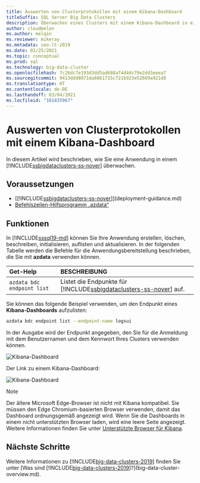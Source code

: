 ```yaml
---
title: Auswerten von Clusterprotokollen mit einem Kibana-Dashboard
titleSuffix: SQL Server Big Data Clusters
description: Überwachen eines Clusters mit einem Kibana-Dashboard in einem SQL Server 2019-Big Data-Cluster.
author: cloudmelon
ms.author: melqin
ms.reviewer: mikeray
ms.metadata: seo-lt-2019
ms.date: 02/25/2021
ms.topic: conceptual
ms.prod: sql
ms.technology: big-data-cluster
ms.openlocfilehash: 7c26dc7e193d3dd5ad688af4d4dc79e2dd3eeea7
ms.sourcegitcommit: 9413ddd8071da8861715c721b923e52669a921d8
ms.translationtype: HT
ms.contentlocale: de-DE
ms.lasthandoff: 03/04/2021
ms.locfileid: "101835967"
---
```

# <a name="check-out-cluster-logs--with-kibana-dashboard"></a>Auswerten von Clusterprotokollen mit einem Kibana-Dashboard

In diesem Artikel wird beschrieben, wie Sie eine Anwendung in einem [!INCLUDE[ssbigdataclusters-ss-nover](../includes/ssbigdataclusters-ss-nover.md)] überwachen.

## <a name="prerequisites"></a>Voraussetzungen

- [[!INCLUDE[ssbigdataclusters-ss-nover](../includes/ssbigdataclusters-ss-nover.md)]](deployment-guidance.md)
- [Befehlszeilen-Hilfsprogramm „azdata“](../azdata/install/deploy-install-azdata.md)

## <a name="capabilities"></a>Funktionen

In [!INCLUDE[sssql19-md](../includes/sssql19-md.md)] können Sie Ihre Anwendung erstellen, löschen, beschreiben, initialisieren, auflisten und aktualisieren. In der folgenden Tabelle werden die Befehle für die Anwendungsbereitstellung beschrieben, die Sie mit **azdata** verwenden können.

|Get-Help |BESCHREIBUNG |
|:---|:---|
|`azdata bdc endpoint list` | Listet die Endpunkte für [!INCLUDE[ssbigdataclusters-ss-nover](../includes/ssbigdataclusters-ss-nover.md)] auf. |


Sie können das folgende Beispiel verwenden, um den Endpunkt eines **Kibana-Dashboards** aufzulisten:

```bash
azdata bdc endpoint list --endpoint-name logsui 
```

In der Ausgabe wird der Endpunkt angegeben, den Sie für die Anmeldung mit dem Benutzernamen und dem Kennwort Ihres Clusters verwenden können. 

![Kibana-Dashboard](media/big-data-cluster-monitor-cluster/kibana-dashboard-endpoint.png)


Der Link zu einem Kibana-Dashboard:

![Kibana-Dashboard](./media/view-cluster-status/kibana-dashboard.png)

> [!NOTE]
> Der ältere Microsoft Edge-Browser ist nicht mit Kibana kompatibel. Sie müssen den Edge Chromium-basierten Browser verwenden, damit das Dashboard ordnungsgemäß angezeigt wird. Wenn Sie die Dashboards in einem nicht unterstützten Browser laden, wird eine leere Seite angezeigt. Weitere Informationen finden Sie unter [Unterstützte Browser für Kibana](https://www.elastic.co/support/matrix#matrix_browsers).

## <a name="next-steps"></a>Nächste Schritte

Weitere Informationen zu [!INCLUDE[big-data-clusters-2019](../includes/ssbigdataclusters-ss-nover.md)] finden Sie unter [Was sind [!INCLUDE[big-data-clusters-2019](../includes/ssbigdataclusters-ver15.md)]?](big-data-cluster-overview.md).


